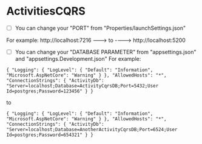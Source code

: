 # ActivitiesCQRS

- [ ] You can change your "PORT" from "Properties/launchSettings.json"

For example: 
http://localhost:7216 ---> to ----> http://localhost:5200

- [ ] You can change your "DATABASE PARAMETER" from "appsettings.json" and "appsettings.Development.json"
For example: 


`{
  "Logging": {
    "LogLevel": {
      "Default": "Information",
      "Microsoft.AspNetCore": "Warning"
    }
  },
  "AllowedHosts": "*",
  "ConnectionStrings": {
    "ActivityDb": "Server=localhost;Database=ActivityCqrsDB;Port=5432;User Id=postgres;Password=123456"
  }
}`

to

`{
  "Logging": {
    "LogLevel": {
      "Default": "Information",
      "Microsoft.AspNetCore": "Warning"
    }
  },
  "AllowedHosts": "*",
  "ConnectionStrings": {
    "ActivityDb": "Server=localhost;Database=AnotherActivityCqrsDB;Port=6524;User Id=postgres;Password=654321"
  }
}`
